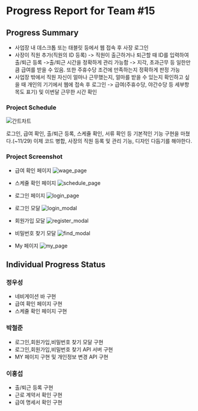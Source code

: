 # Progress Report for Team #15

## Progress Summary
* 사업장 내 데스크톱 또는 태블릿 등에서 웹 접속 후 사장 로그인
* 사장이 직원 추가(직원의 ID 등록) -> 직원이 출근하거나 퇴근할 때 ID를 입력하여 출/퇴근 등록
 ->출/퇴근 시간을 정확하게 관리 가능함 -> 지각, 초과근무 등 일한만큼 급여를 받을 수 있음. 또한 주휴수당 조건에 만족하는지 정확하게 판정 가능
* 사업장 밖에서 직원 자신이 얼마나 근무했는지, 얼마를 받을 수 있는지 확인하고 싶을 때 개인의 기기에서 웹에 접속 후 로그인 -> 급여(주휴수당, 야간수당 등 세부항목도 표기) 및 이번달 근무한 시간 확인

### Project Schedule
![간트차트](https://github.com/wo0oo/OpenSW_15/assets/117130749/c4719b65-5f99-4d53-902f-0b9dff031caa)

로그인, 급여 확인, 출/퇴근 등록, 스케쥴 확인, 서류 확인 등 기본적인 기능 구현을 마쳤다.(~11/29)
이제 코드 병합, 사장의 직원 등록 및 관리 기능, 디자인 다듬기를 해야한다.

### Project Screenshot
* 급여 확인 페이지
![wage_page](https://github.com/wo0oo/OpenSW_15/assets/117130749/da96e897-99c2-479d-91cd-ad1b16338ef9)

* 스케쥴 확인 페이지
![schedule_page](https://github.com/wo0oo/OpenSW_15/assets/117130749/67152151-9f3c-4a43-8992-05153294e256)

* 로그인 페이지
![login_page](https://github.com/wo0oo/OpenSW_15/assets/56952340/af0c603d-4cf2-4cfa-8c43-7be1604e88bc)

* 로그인 모달
![login_modal](https://github.com/wo0oo/OpenSW_15/assets/56952340/5b8a57c0-13ea-4930-ad22-eeadf934224e)

* 회원가입 모달
![register_modal](https://github.com/wo0oo/OpenSW_15/assets/56952340/2c24728a-d95d-48b9-9cdc-46a5ca6d94ea)

* 비밀번호 찾기 모달
![find_modal](https://github.com/wo0oo/OpenSW_15/assets/56952340/e704bb58-ddff-450b-90f1-719b70417b91)

* My 페이지
![my_page](https://github.com/wo0oo/OpenSW_15/assets/56952340/12598f11-a67a-4bf9-80c4-d14de77d3c40)




## Individual Progress Status

### 정우성
* 네비게이션 바 구현
* 급여 확인 페이지 구현
* 스케쥴 확인 페이지 구현

### 박철준
* 로그인,회원가입,비밀번호 찾기 모달 구현
* 로그인,회원가입,비밀번호 찾기 API 서버 구현
* MY 페이지 구현 및 개인정보 변경 API 구현 

### 이홍섭
* 출/퇴근 등록 구현
* 근로 계약서 확인 구현
* 급여 명세서 확인 구현

